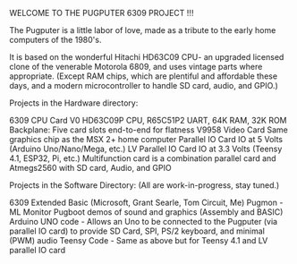 
WELCOME TO THE PUGPUTER 6309 PROJECT !!!

The Pugputer is a little labor of love, made as a tribute to the early home computers of the 1980's.  

It is based on the wonderful Hitachi HD63C09 CPU- an upgraded licensed clone of the venerable Motorola 6809, and uses vintage parts where appropriate. (Except RAM chips, which are plentiful and affordable these days, and a modern microcontroller to handle SD card, audio, and GPIO.)

Projects in the Hardware directory:

  6309 CPU Card V0 HD63C09P CPU, R65C51P2 UART, 64K RAM, 32K ROM 
  Backplane: Five card slots end-to-end for flatness 
  V9958 Video Card Same graphics chip as the MSX 2+ home computer 
  Parallel IO Card IO at 5 Volts (Arduino Uno/Nano/Mega, etc.) 
  LV Parallel IO Card IO at 3.3 Volts (Teensy 4.1, ESP32, Pi, etc.)
  Multifunction card is a combination parallel card and Atmegs2560 with SD card, Audio, and GPIO

Projects in the Software Directory:  (All are work-in-progress, stay tuned.) 

  6309 Extended Basic (Microsoft, Grant Searle, Tom Circuit, Me)
  Pugmon - ML Monitor
  Pugboot
  demos of sound and graphics (Assembly and BASIC)
  Arduino UNO code - Allows an Uno to be connected to the Pugputer (via parallel IO card) to provide SD Card, SPI, PS/2 keyboard, and minimal (PWM) audio
  Teensy Code - Same as above but for Teensy 4.1 and LV parallel IO card


